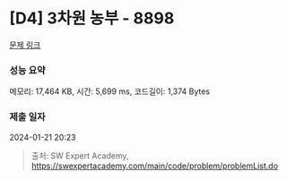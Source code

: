 # [D4] 3차원 농부 - 8898 

[문제 링크](https://swexpertacademy.com/main/code/problem/problemDetail.do?contestProbId=AW45TzHae8UDFAQ7) 

### 성능 요약

메모리: 17,464 KB, 시간: 5,699 ms, 코드길이: 1,374 Bytes

### 제출 일자

2024-01-21 20:23



> 출처: SW Expert Academy, https://swexpertacademy.com/main/code/problem/problemList.do